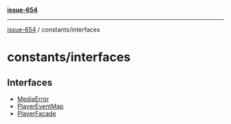 [**issue-654**](README.md)

***

[issue-654](README.md) / constants/interfaces

# constants/interfaces

## Interfaces

- [MediaError](constants-interfaces-Interface-MediaError.md)
- [PlayerEventMap](constants-interfaces-Interface-PlayerEventMap.md)
- [PlayerFacade](constants-interfaces-Interface-PlayerFacade.md)
